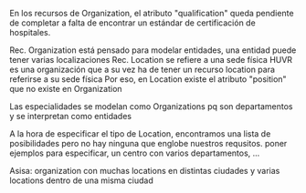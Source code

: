 En los recursos de Organization, el atributo "qualification" queda pendiente de completar a falta de encontrar un estándar de certificación de hospitales.

Rec. Organization está pensado para modelar entidades, una entidad puede tener varias localizaciones
Rec. Location se refiere a una sede física 
HUVR es una organización que a su vez ha de tener un recurso location para referirse a su sede física
Por eso, en Location existe el atributo "position" que no existe en Organization

Las especialidades se modelan como Organizations pq son departamentos y se interpretan como entidades

A la hora de especificar el tipo de Location, encontramos una lista de posibilidades pero no hay ninguna que englobe nuestros requsitos.
poner ejemplos para especificar, un centro con varios departamentos, ...


Asisa: organization con muchas locations en distintas ciudades y varias locations dentro de una misma ciudad
